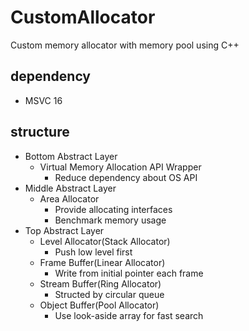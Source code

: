 # CustomAllocator

Custom memory allocator with memory pool using C++

## dependency

* MSVC 16

## structure

* Bottom Abstract Layer
  * Virtual Memory Allocation API Wrapper
    * Reduce dependency about OS API
* Middle Abstract Layer
  * Area Allocator
    * Provide allocating interfaces
    * Benchmark memory usage
* Top Abstract Layer
  * Level Allocator(Stack Allocator)
    * Push low level first
  * Frame Buffer(Linear Allocator)
    * Write from initial pointer each frame
  * Stream Buffer(Ring Allocator)
    * Structed by circular queue
  * Object Buffer(Pool Allocator)
    * Use look-aside array for fast search
